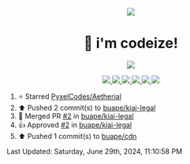<p align="center">
    <img src="https://avatars.githubusercontent.com/u/63158950?s=400&u=dd76c829ae30921e131dcbe7c830dc368e2d6e8a&v=4" />
</p>

<h1 align="center">
    👋 i'm codeize!
</h1>

<p align="center">
  <a href="https://skillicons.dev">
    <img align="center" src="https://skillicons.dev/icons?i=discord,bots,ts,nodejs,mysql,postgresql,react,nextjs,tailwindcss" />
  </a>
</p>

<p align="center">
  <a href="https://discord.com/users/668423998777982997">
    <img src="https://nocache.advaith.workers.dev?url=https://img.shields.io/endpoint?url=https://dev.discordprofiles.me/api/badge/status/668423998777982997?simple=true" />
    <img src="https://nocache.advaith.workers.dev?url=https://img.shields.io/endpoint?url=https://dev.discordprofiles.me/api/badge/vscode/668423998777982997" />
    <img src="https://nocache.advaith.workers.dev?url=https://img.shields.io/endpoint?url=https://dev.discordprofiles.me/api/badge/playing/668423998777982997" />
    <img src="https://nocache.advaith.workers.dev?url=https://img.shields.io/endpoint?url=https://dev.discordprofiles.me/api/badge/spotify/668423998777982997" />
    <img src="https://komarev.com/ghpvc/?username=codeize" />
    <img src="https://hits.link/hits?url=https%3A%2F%2Fgithub.com%2FCodeize" />
  </a>
</p>

<!--RECENT_ACTIVITY:start-->
1. ⭐ Starred [PyxelCodes/Aetherial](https://github.com/PyxelCodes/Aetherial)<br>
2. ⬆️ Pushed 2 commit(s) to [buape/kiai-legal](https://github.com/buape/kiai-legal)<br>
3. 🎉 Merged PR [#2](https://github.com/buape/kiai-legal/pull/2) in [buape/kiai-legal](https://github.com/buape/kiai-legal)<br>
4. 👍 Approved [#2](https://github.com/buape/kiai-legal/pull/2#pullrequestreview-2106373608) in [buape/kiai-legal](https://github.com/buape/kiai-legal)<br>
5. ⬆️ Pushed 1 commit(s) to [buape/cdn](https://github.com/buape/cdn)<br>
<!--RECENT_ACTIVITY:end-->

<!--RECENT_ACTIVITY:last_update-->
Last Updated: Saturday, June 29th, 2024, 11:10:58 PM
<!--RECENT_ACTIVITY:last_update_end-->

